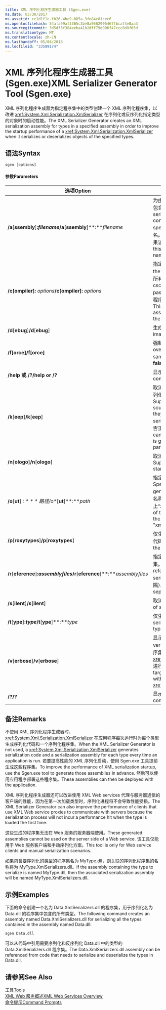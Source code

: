 ```yaml
---
title: XML 序列化程序生成器工具 (Sgen.exe)
ms.date: 03/30/2017
ms.assetid: cc1d1f1c-fb26-4be9-885a-3fe84c81cec6
ms.openlocfilehash: 54afa99af3365c3be8a9662905467fbcaf4e8aa3
ms.sourcegitcommit: 3d5d33f384eeba41b2dff79d096f47ccc8d8f03d
ms.translationtype: MT
ms.contentlocale: zh-CN
ms.lasthandoff: 05/04/2018
ms.locfileid: "33589174"
---
```

# <a name="xml-serializer-generator-tool-sgenexe"></a><span data-ttu-id="81a26-102">XML 序列化程序生成器工具 (Sgen.exe)</span><span class="sxs-lookup"><span data-stu-id="81a26-102">XML Serializer Generator Tool (Sgen.exe)</span></span>
<span data-ttu-id="81a26-103">XML 序列化程序生成器为指定程序集中的类型创建一个 XML 序列化程序集，以改进 <xref:System.Xml.Serialization.XmlSerializer> 在序列化或反序列化指定类型的对象时的启动性能。</span><span class="sxs-lookup"><span data-stu-id="81a26-103">The XML Serializer Generator creates an XML serialization assembly for types in a specified assembly in order to improve the startup performance of a <xref:System.Xml.Serialization.XmlSerializer> when it serializes or deserializes objects of the specified types.</span></span>  
  
## <a name="syntax"></a><span data-ttu-id="81a26-104">语法</span><span class="sxs-lookup"><span data-stu-id="81a26-104">Syntax</span></span>  
  
```  
sgen [options]  
```  
  
#### <a name="parameters"></a><span data-ttu-id="81a26-105">参数</span><span class="sxs-lookup"><span data-stu-id="81a26-105">Parameters</span></span>  
  
|<span data-ttu-id="81a26-106">选项</span><span class="sxs-lookup"><span data-stu-id="81a26-106">Option</span></span>|<span data-ttu-id="81a26-107">描述</span><span class="sxs-lookup"><span data-stu-id="81a26-107">Description</span></span>|  
|------------|-----------------|  
|<span data-ttu-id="81a26-108">**/a**[**ssembly**]**:***filename*</span><span class="sxs-lookup"><span data-stu-id="81a26-108">**/a**[**ssembly**]**:***filename*</span></span>|<span data-ttu-id="81a26-109">为由 filename 指定的程序集或可执行文件中包含的所有类型生成序列化代码。</span><span class="sxs-lookup"><span data-stu-id="81a26-109">Generates serialization code for all the types contained in the assembly or executable specified by *filename*.</span></span> <span data-ttu-id="81a26-110">只能提供一个文件名。</span><span class="sxs-lookup"><span data-stu-id="81a26-110">Only one file name can be provided.</span></span> <span data-ttu-id="81a26-111">如果该参数重复，将使用最后一个文件名。</span><span class="sxs-lookup"><span data-stu-id="81a26-111">If this argument is repeated, the last file name is used.</span></span>|  
|<span data-ttu-id="81a26-112">**/c[ompiler]:** *options*</span><span class="sxs-lookup"><span data-stu-id="81a26-112">**/c[ompiler]:** *options*</span></span>|<span data-ttu-id="81a26-113">指定要传递给 C# 编译器的选项。</span><span class="sxs-lookup"><span data-stu-id="81a26-113">Specifies the options to pass to the C# compiler.</span></span> <span data-ttu-id="81a26-114">支持所有传递到编译器的 csc.exe 选项。</span><span class="sxs-lookup"><span data-stu-id="81a26-114">All csc.exe options are supported as they are passed to the compiler.</span></span> <span data-ttu-id="81a26-115">这可用于指定应该对程序集进行签名，以及用于指定密钥文件。</span><span class="sxs-lookup"><span data-stu-id="81a26-115">This can be used to specify that the assembly should be signed and to specify the key file.</span></span>|  
|<span data-ttu-id="81a26-116">**/d**[**ebug**]</span><span class="sxs-lookup"><span data-stu-id="81a26-116">**/d**[**ebug**]</span></span>|<span data-ttu-id="81a26-117">生成一个可用于调试器的映像。</span><span class="sxs-lookup"><span data-stu-id="81a26-117">Generates an image that can be used with a debugger.</span></span>|  
|<span data-ttu-id="81a26-118">**/f[orce]**</span><span class="sxs-lookup"><span data-stu-id="81a26-118">**/f[orce]**</span></span>|<span data-ttu-id="81a26-119">强制覆盖同名的现有程序集。</span><span class="sxs-lookup"><span data-stu-id="81a26-119">Forces the overwriting of an existing assembly of the same name.</span></span> <span data-ttu-id="81a26-120">默认值为 false。</span><span class="sxs-lookup"><span data-stu-id="81a26-120">The default is **false**.</span></span>|  
|<span data-ttu-id="81a26-121">**/help 或 /?**</span><span class="sxs-lookup"><span data-stu-id="81a26-121">**/help or /?**</span></span>|<span data-ttu-id="81a26-122">显示该工具的命令语法和选项。</span><span class="sxs-lookup"><span data-stu-id="81a26-122">Displays command syntax and options for the tool.</span></span>|  
|<span data-ttu-id="81a26-123">**/k**[**eep**]</span><span class="sxs-lookup"><span data-stu-id="81a26-123">**/k**[**eep**]</span></span>|<span data-ttu-id="81a26-124">取消在生成的源文件和其他临时文件编译到序列化程序集内之后对它们的删除操作。</span><span class="sxs-lookup"><span data-stu-id="81a26-124">Suppresses the deletion of the generated source files and other temporary files after they have been compiled into the serialization assembly.</span></span> <span data-ttu-id="81a26-125">这可用于确定工具是否正在为某个特定类型生成序列化代码。</span><span class="sxs-lookup"><span data-stu-id="81a26-125">This can be used to determine whether the tool is generating serialization code for a particular type.</span></span>|  
|<span data-ttu-id="81a26-126">**/n**[**ologo**]</span><span class="sxs-lookup"><span data-stu-id="81a26-126">**/n**[**ologo**]</span></span>|<span data-ttu-id="81a26-127">取消显示 Microsoft 启动版权标志。</span><span class="sxs-lookup"><span data-stu-id="81a26-127">Suppresses the display of the Microsoft startup banner.</span></span>|  
|<span data-ttu-id="81a26-128">**/o**[**ut**] **: * * * 路径*</span><span class="sxs-lookup"><span data-stu-id="81a26-128">**/o**[**ut**]**:***path*</span></span>|<span data-ttu-id="81a26-129">指定要在其中保存生成的程序集的目录。</span><span class="sxs-lookup"><span data-stu-id="81a26-129">Specifies the directory in which to save the generated assembly.</span></span> <span data-ttu-id="81a26-130">**注意：** 生成的程序集的名称由输入程序集的名称加上“xmlSerializers.dll”组成。</span><span class="sxs-lookup"><span data-stu-id="81a26-130">**Note:**  The name of the generated assembly is composed of the name of the input assembly plus "xmlSerializers.dll".</span></span>|  
|<span data-ttu-id="81a26-131">**/p**[**roxytypes**]</span><span class="sxs-lookup"><span data-stu-id="81a26-131">**/p**[**roxytypes**]</span></span>|<span data-ttu-id="81a26-132">仅生成 XML Web services 代理类型的序列化代码。</span><span class="sxs-lookup"><span data-stu-id="81a26-132">Generates serialization code only for the XML Web service proxy types.</span></span>|  
|<span data-ttu-id="81a26-133">**/r**[**eference**]**:***assemblyfiles*</span><span class="sxs-lookup"><span data-stu-id="81a26-133">**/r**[**eference**]**:***assemblyfiles*</span></span>|<span data-ttu-id="81a26-134">指定由需要 XML 序列化的类型引用的程序集。</span><span class="sxs-lookup"><span data-stu-id="81a26-134">Specifies the assemblies that are referenced by the types requiring XML serialization.</span></span> <span data-ttu-id="81a26-135">接受多个程序集文件（由逗号分隔）。</span><span class="sxs-lookup"><span data-stu-id="81a26-135">Accepts multiple assembly files separated by commas.</span></span>|  
|<span data-ttu-id="81a26-136">**/s**[**ilent**]</span><span class="sxs-lookup"><span data-stu-id="81a26-136">**/s**[**ilent**]</span></span>|<span data-ttu-id="81a26-137">取消显示成功消息。</span><span class="sxs-lookup"><span data-stu-id="81a26-137">Suppresses the display of success messages.</span></span>|  
|<span data-ttu-id="81a26-138">**/t**[**ype**]**:***type*</span><span class="sxs-lookup"><span data-stu-id="81a26-138">**/t**[**ype**]**:***type*</span></span>|<span data-ttu-id="81a26-139">仅生成指定类型的序列化代码。</span><span class="sxs-lookup"><span data-stu-id="81a26-139">Generates serialization code only for the specified type.</span></span>|  
|<span data-ttu-id="81a26-140">**/v**[**erbose**]</span><span class="sxs-lookup"><span data-stu-id="81a26-140">**/v**[**erbose**]</span></span>|<span data-ttu-id="81a26-141">显示详细输出，以进行调试。</span><span class="sxs-lookup"><span data-stu-id="81a26-141">Displays verbose output for debugging.</span></span> <span data-ttu-id="81a26-142">列出目标程序集中无法使用 <xref:System.Xml.Serialization.XmlSerializer> 进行序列化的类型。</span><span class="sxs-lookup"><span data-stu-id="81a26-142">Lists types from the target assembly that cannot be serialized with the <xref:System.Xml.Serialization.XmlSerializer>.</span></span>|  
|<span data-ttu-id="81a26-143">**/?**</span><span class="sxs-lookup"><span data-stu-id="81a26-143">**/?**</span></span>|<span data-ttu-id="81a26-144">显示该工具的命令语法和选项。</span><span class="sxs-lookup"><span data-stu-id="81a26-144">Displays command syntax and options for the tool.</span></span>|  
  
## <a name="remarks"></a><span data-ttu-id="81a26-145">备注</span><span class="sxs-lookup"><span data-stu-id="81a26-145">Remarks</span></span>  
 <span data-ttu-id="81a26-146">不使用 XML 序列化程序生成器时，<xref:System.Xml.Serialization.XmlSerializer> 在应用程序每次运行时为每个类型生成序列化代码和一个序列化程序集。</span><span class="sxs-lookup"><span data-stu-id="81a26-146">When the XML Serializer Generator is not used, a <xref:System.Xml.Serialization.XmlSerializer> generates serialization code and a serialization assembly for each type every time an application is run.</span></span> <span data-ttu-id="81a26-147">若要提高性能的 XML 序列化启动，使用 Sgen.exe 工具提前生成这些程序集。</span><span class="sxs-lookup"><span data-stu-id="81a26-147">To improve the performance of XML serialization startup, use the Sgen.exe tool to generate those assemblies in advance.</span></span> <span data-ttu-id="81a26-148">然后可以使用应用程序部署这些程序集。</span><span class="sxs-lookup"><span data-stu-id="81a26-148">These assemblies can then be deployed with the application.</span></span>  
  
 <span data-ttu-id="81a26-149">XML 序列化程序生成器还可以改进使用 XML Web services 代理与服务器通信的客户端的性能，因为在第一次加载类型时，序列化进程将不会导致性能受损。</span><span class="sxs-lookup"><span data-stu-id="81a26-149">The XML Serializer Generator can also improve the performance of clients that use XML Web service proxies to communicate with servers because the serialization process will not incur a performance hit when the type is loaded the first time.</span></span>  
  
 <span data-ttu-id="81a26-150">这些生成的程序集无法在 Web 服务的服务器端使用。</span><span class="sxs-lookup"><span data-stu-id="81a26-150">These generated assemblies cannot be used on the server side of a Web service.</span></span> <span data-ttu-id="81a26-151">该工具仅能用于 Web 服务客户端和手动序列化方案。</span><span class="sxs-lookup"><span data-stu-id="81a26-151">This tool is only for Web service clients and manual serialization scenarios.</span></span>  
  
 <span data-ttu-id="81a26-152">如果包含要序列化的类型的程序集名为 MyType.dll，则关联的序列化程序集的名称将为 MyType.XmlSerializers.dll。</span><span class="sxs-lookup"><span data-stu-id="81a26-152">If the assembly containing the type to serialize is named MyType.dll, then the associated serialization assembly will be named MyType.XmlSerializers.dll.</span></span>  
  
## <a name="examples"></a><span data-ttu-id="81a26-153">示例</span><span class="sxs-lookup"><span data-stu-id="81a26-153">Examples</span></span>  
 <span data-ttu-id="81a26-154">下面的命令创建一个名为 Data.XmlSerializers.dll 的程序集，用于序列化名为 Data.dll 的程序集中包含的所有类型。</span><span class="sxs-lookup"><span data-stu-id="81a26-154">The following command creates an assembly named Data.XmlSerializers.dll for serializing all the types contained in the assembly named Data.dll.</span></span>  
  
```  
sgen Data.dll   
```  
  
 <span data-ttu-id="81a26-155">可以从代码中引用需要序列化和反序列化 Data.dll 中的类型的 Data.XmlSerializers.dll 程序集。</span><span class="sxs-lookup"><span data-stu-id="81a26-155">The Data.XmlSerializers.dll assembly can be referenced from code that needs to serialize and deserialize the types in Data.dll.</span></span>  
  
## <a name="see-also"></a><span data-ttu-id="81a26-156">请参阅</span><span class="sxs-lookup"><span data-stu-id="81a26-156">See Also</span></span>  
 [<span data-ttu-id="81a26-157">工具</span><span class="sxs-lookup"><span data-stu-id="81a26-157">Tools</span></span>](../../../docs/framework/tools/index.md)  
 [<span data-ttu-id="81a26-158">XML Web 服务概述</span><span class="sxs-lookup"><span data-stu-id="81a26-158">XML Web Services Overview</span></span>](https://msdn.microsoft.com/library/9db0c7b8-bca6-462b-9be5-f5f9a7f05a4d)  
 [<span data-ttu-id="81a26-159">命令提示</span><span class="sxs-lookup"><span data-stu-id="81a26-159">Command Prompts</span></span>](../../../docs/framework/tools/developer-command-prompt-for-vs.md)

